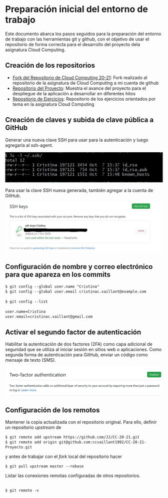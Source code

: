 # Preparación inicial del entorno de trabajo  

Este documento abarca los pasos seguidos para la preparación del entorno de trabajo con las herramientas git y github, con el objetivo de usar el repositorio de forma correcta para el desarrollo del proyecto dela asignatura Cloud Computing.


## Creación de los repositorios

- [Fork del Repositorio de Cloud Computing 20-21](https://github.com/ccvaillant1992/CC-20-21): Fork  realizado al repositorio de la asignatura de Cloud Computing a mi cuenta de github  
- [Repositorio del Proyecto](https://github.com/ccvaillant1992/CC-20-21-Proyecto): Muestra el avance del proyecto para el despliegue de la aplicación a desarrollar en diferentes hitos  
- [Repositorio de Ejercicios](https://github.com/ccvaillant1992/CC-20-21-Ejercicios): Repositorio de los ejercicios orientados por tema en la asignatura Cloud Computing 

## Creación de claves y subida de clave pública a GitHub

Generar una nueva clave SSH para usar para la autenticación y luego agregarla al ssh-agent.

![keys](./img/keys.png)

Para usar la clave SSH nueva generada, también agregar a la cuenta de GitHub.

![addKeys](./img/addKeys.png)

## Configuración de nombre y correo electrónico para que apareza en los commits

```
$ git config --global user.name "Cristina"
$ git config --global user.email cristinac.vaillant@example.com

$ git config --list

user.name=Cristina
user.email=cristinac.vaillant@gmail.com

```

## Activar el segundo factor de autenticación

Habilitar la autenticación de dos factores (2FA) como capa adicional de seguridad que se utiliza al iniciar sesión en sitios web o aplicaciones. 
Como segunda forma de autenticación para GitHub, enviar un código como mensaje de texto (SMS). 

![auth](./img/auth.png)

## Configuración de los remotos

Mantener la copia actualizada con el repositorio original. Para ello, definir un repositorio *upstream* de

```
$ git remote add upstream https://github.com/JJ/CC-20-21.git
$ git remote add origin git@github.com:ccvaillant1992/CC-20-21-Proyecto.git

```

y antes de trabajar con el *fork* local del repositorio hacer

```
$ git pull upstream master --rebase

```
Listar las conexiones remotas configuradas de otros repositorios.

```

$ git remote -v

```

